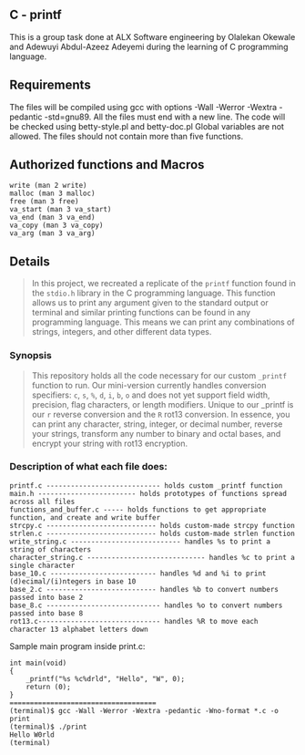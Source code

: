 ## C - printf
This is a group task done at ALX Software engineering by Olalekan Okewale and Adewuyi Abdul-Azeez Adeyemi during the learning of C programming language.

## Requirements
The files will be compiled using gcc with options -Wall -Werror -Wextra -pedantic -std=gnu89.
All the files must end with a new line.
The code will be checked using betty-style.pl and betty-doc.pl
Global variables are not allowed.
The files should not contain more than five functions.

## Authorized functions and Macros
```
write (man 2 write)
malloc (man 3 malloc)
free (man 3 free)
va_start (man 3 va_start)
va_end (man 3 va_end)
va_copy (man 3 va_copy)
va_arg (man 3 va_arg)
```

## Details

> In this project, we recreated a replicate of the ```printf``` function found in
> the ```stdio.h``` library in the C programming language. This function allows
> us to print any argument given to the standard output or terminal and similar
> printing functions can be found in any programming language. This means we can
> print any combinations of strings, integers, and other different data types.

### Synopsis
> This repository holds all the code necessary for our custom ```_printf```
> function to run. Our mini-version currently handles conversion specifiers:
> ```c```, ```s```, ```%```, ```d```, ```i```, ```b```, ```o``` and does not yet
> support field width, precision, flag characters, or length modifiers. Unique to our _printf is our ```r```
> reverse conversion and the ```R``` rot13 conversion. In essence, you can
> print any character, string, integer, or decimal number, reverse your strings, 
> transform any number to binary and octal bases, and encrypt your string with rot13 encryption. 

### Description of what each file does:
```
printf.c ---------------------------- holds custom _printf function
main.h ------------------------ holds prototypes of functions spread across all files
functions_and_buffer.c ----- holds functions to get appropriate function, and create and write buffer
strcpy.c --------------------------- holds custom-made strcpy function
strlen.c --------------------------- holds custom-made strlen function
write_string.c --------------------------- handles %s to print a string of characters
character_string.c ----------------------------- handles %c to print a single character
base_10.c -------------------------- handles %d and %i to print (d)ecimal/(i)ntegers in base 10
base_2.c --------------------------- handles %b to convert numbers passed into base 2
base_8.c ---------------------------- handles %o to convert numbers passed into base 8
rot13.c------------------------------ handles %R to move each character 13 alphabet letters down
```

Sample main program inside print.c:
```
int main(void)
{
	_printf("%s %c%drld", "Hello", "W", 0);
	return (0);
}
====================================
(terminal)$ gcc -Wall -Werror -Wextra -pedantic -Wno-format *.c -o print
(terminal)$ ./print
Hello W0rld
(terminal)
```
